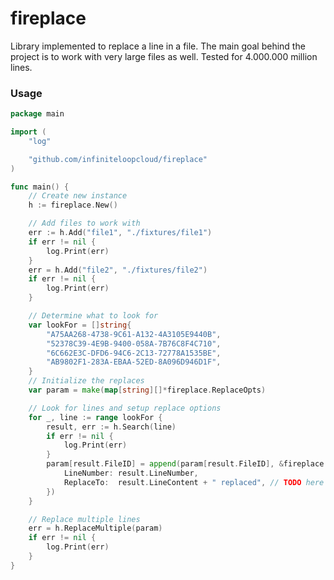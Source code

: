 # fireplace

Library implemented to replace a line in a file. The main goal behind the project is to work with very large files as well. Tested for 4.000.000 million lines.

### Usage

```go
package main

import (
	"log"

	"github.com/infiniteloopcloud/fireplace"
)

func main() {
	// Create new instance
	h := fireplace.New()

	// Add files to work with
	err := h.Add("file1", "./fixtures/file1")
	if err != nil {
		log.Print(err)
	}
	err = h.Add("file2", "./fixtures/file2")
	if err != nil {
		log.Print(err)
	}

	// Determine what to look for
	var lookFor = []string{
		"A75AA268-4738-9C61-A132-4A3105E9440B",
		"52378C39-4E9B-9400-058A-7B76C8F4C710",
		"6C662E3C-DFD6-94C6-2C13-72778A1535BE",
		"AB9802F1-283A-EBAA-52ED-8A096D946D1F",
	}
	// Initialize the replaces
	var param = make(map[string][]*fireplace.ReplaceOpts)

	// Look for lines and setup replace options
	for _, line := range lookFor {
		result, err := h.Search(line)
		if err != nil {
			log.Print(err)
		}
		param[result.FileID] = append(param[result.FileID], &fireplace.ReplaceOpts{
			LineNumber: result.LineNumber,
			ReplaceTo:  result.LineContent + " replaced", // TODO here we need to determine what to change
		})
	}

	// Replace multiple lines
	err = h.ReplaceMultiple(param)
	if err != nil {
		log.Print(err)
	}
}
```
